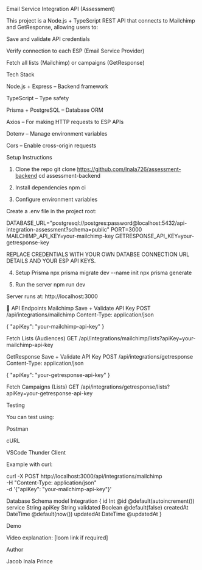 Email Service Integration API (Assessment)

This project is a Node.js + TypeScript REST API that connects to Mailchimp and GetResponse, allowing users to:

Save and validate API credentials

Verify connection to each ESP (Email Service Provider)

Fetch all lists (Mailchimp) or campaigns (GetResponse)

Tech Stack

Node.js + Express – Backend framework

TypeScript – Type safety

Prisma + PostgreSQL – Database ORM

Axios – For making HTTP requests to ESP APIs

Dotenv – Manage environment variables

Cors – Enable cross-origin requests

Setup Instructions
1. Clone the repo
git clone https://github.com/Inala726/assessment-backend
cd assessment-backend

2. Install dependencies
npm ci

3. Configure environment variables

Create a .env file in the project root:

DATABASE_URL="postgresql://postgres:password@localhost:5432/api-integration-assessment?schema=public"
PORT=3000
MAILCHIMP_API_KEY=your-mailchimp-key
GETRESPONSE_API_KEY=your-getresponse-key


REPLACE CREDENTIALS WITH YOUR OWN DATABSE CONNECTION URL DETAILS AND YOUR ESP API KEYS.

4. Setup Prisma
npx prisma migrate dev --name init
npx prisma generate

5. Run the server
npm run dev


Server runs at:
 http://localhost:3000

📡 API Endpoints
Mailchimp
Save + Validate API Key
POST /api/integrations/mailchimp
Content-Type: application/json

{
  "apiKey": "your-mailchimp-api-key"
}

Fetch Lists (Audiences)
GET /api/integrations/mailchimp/lists?apiKey=your-mailchimp-api-key

GetResponse
Save + Validate API Key
POST /api/integrations/getresponse
Content-Type: application/json

{
  "apiKey": "your-getresponse-api-key"
}

Fetch Campaigns (Lists)
GET /api/integrations/getresponse/lists?apiKey=your-getresponse-api-key

Testing

You can test using:

Postman

cURL

VSCode Thunder Client

Example with curl:

curl -X POST http://localhost:3000/api/integrations/mailchimp \
  -H "Content-Type: application/json" \
  -d '{"apiKey": "your-mailchimp-api-key"}'

Database Schema
model Integration {
  id          Int      @id @default(autoincrement())
  service     String
  apiKey      String
  validated   Boolean  @default(false)
  createdAt   DateTime @default(now())
  updatedAt   DateTime @updatedAt
}

Demo

Video explanation: [loom link if required]

Author

Jacob Inala Prince
